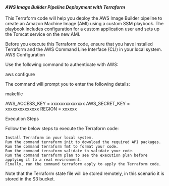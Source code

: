 #### *AWS Image Builder Pipeline Deployment with Terraform*

This Terraform code will help you deploy the AWS Image Builder pipeline to create an Amazon Machine Image (AMI) using a custom SSM playbook. The playbook includes configuration for a custom application user and sets up the Tomcat service on the new AMI.

Before you execute this Terraform code, ensure that you have installed Terraform and the AWS Command Line Interface (CLI) in your local system.
AWS Configuration

Use the following command to authenticate with AWS:

aws configure

The command will prompt you to enter the following details:

makefile

AWS_ACCESS_KEY = xxxxxxxxxxxxxx
AWS_SECRET_KEY = xxxxxxxxxxxxxx
REGION = xxxxxx

Execution Steps

Follow the below steps to execute the Terraform code:

    Install Terraform in your local system.
    Run the command terraform init to download the required API packages.
    Run the command terraform fmt to format your code.
    Run the command terraform validate to validate your code.
    Run the command terraform plan to see the execution plan before applying it to a real environment.
    Finally, run the command terraform apply to apply the Terraform code.

Note that the Terraform state file will be stored remotely, in this scenario it is stored in the S3 bucket.


